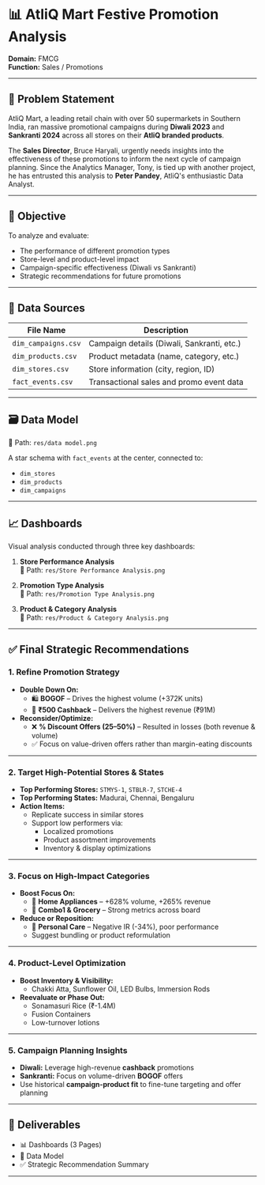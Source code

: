 # 📊 AtliQ Mart Festive Promotion Analysis

**Domain:** FMCG  
**Function:** Sales / Promotions  

---

## 📝 Problem Statement

AtliQ Mart, a leading retail chain with over 50 supermarkets in Southern India, ran massive promotional campaigns during **Diwali 2023** and **Sankranti 2024** across all stores on their **AtliQ branded products**.

The **Sales Director**, Bruce Haryali, urgently needs insights into the effectiveness of these promotions to inform the next cycle of campaign planning. Since the Analytics Manager, Tony, is tied up with another project, he has entrusted this analysis to **Peter Pandey**, AtliQ's enthusiastic Data Analyst.

---

## 🎯 Objective

To analyze and evaluate:
- The performance of different promotion types
- Store-level and product-level impact
- Campaign-specific effectiveness (Diwali vs Sankranti)
- Strategic recommendations for future promotions

---

## 🧾 Data Sources

| File Name           | Description                              |
|---------------------|------------------------------------------|
| `dim_campaigns.csv` | Campaign details (Diwali, Sankranti, etc.) |
| `dim_products.csv`  | Product metadata (name, category, etc.)  |
| `dim_stores.csv`    | Store information (city, region, ID)     |
| `fact_events.csv`   | Transactional sales and promo event data |

---

## 🗃️ Data Model

📁 Path: `res/data model.png`

A star schema with `fact_events` at the center, connected to:
- `dim_stores`
- `dim_products`
- `dim_campaigns`

---

## 📈 Dashboards

Visual analysis conducted through three key dashboards:

1. **Store Performance Analysis**  
   📁 Path: `res/Store Performance Analysis.png`

2. **Promotion Type Analysis**  
   📁 Path: `res/Promotion Type Analysis.png`

3. **Product & Category Analysis**  
   📁 Path: `res/Product & Category Analysis.png`

---

## ✅ Final Strategic Recommendations

### 1. Refine Promotion Strategy
- **Double Down On:**
  - 🛍️ **BOGOF** – Drives the highest volume (+372K units)
  - 💸 **₹500 Cashback** – Delivers the highest revenue (₹91M)
- **Reconsider/Optimize:**
  - ❌ **% Discount Offers (25–50%)** – Resulted in losses (both revenue & volume)
  - ✅ Focus on value-driven offers rather than margin-eating discounts

---

### 2. Target High-Potential Stores & States
- **Top Performing Stores:** `STMYS-1`, `STBLR-7`, `STCHE-4`  
- **Top Performing States:** Madurai, Chennai, Bengaluru  
- **Action Items:**
  - Replicate success in similar stores
  - Support low performers via:
    - Localized promotions
    - Product assortment improvements
    - Inventory & display optimizations

---

### 3. Focus on High-Impact Categories
- **Boost Focus On:**
  - 🔌 **Home Appliances** – +628% volume, +265% revenue
  - 🛒 **Combo1 & Grocery** – Strong metrics across board
- **Reduce or Reposition:**
  - 🧴 **Personal Care** – Negative IR (-34%), poor performance
  - Suggest bundling or product reformulation

---

### 4. Product-Level Optimization
- **Boost Inventory & Visibility:**
  - Chakki Atta, Sunflower Oil, LED Bulbs, Immersion Rods
- **Reevaluate or Phase Out:**
  - Sonamasuri Rice (₹-1.4M)
  - Fusion Containers
  - Low-turnover lotions

---

### 5. Campaign Planning Insights
- **Diwali:** Leverage high-revenue **cashback** promotions
- **Sankranti:** Focus on volume-driven **BOGOF** offers
- Use historical **campaign-product fit** to fine-tune targeting and offer planning

---

## 🚀 Deliverables

- 📊 Dashboards (3 Pages)
- 📁 Data Model
- ✅ Strategic Recommendation Summary

---

